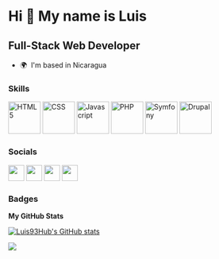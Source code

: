 Hi 👋 My name is Luis
=====================

Full-Stack Web Developer
------------------------

* 🌍  I'm based in Nicaragua

### Skills

<p align="left">
<a href="https://developer.mozilla.org/en-US/docs/Glossary/HTML5" target="_blank" rel="noreferrer"><img src="https://raw.githubusercontent.com/danielcranney/readme-generator/main/public/icons/skills/html5-colored.svg" width="65" height="65" alt="HTML5" /></a>
<a href="https://www.w3.org/Style/CSS/" target="_blank" rel="noreferrer"><img src="https://diziglobalsolution.com/wp-content/uploads/2023/04/logo-css-3-1536.png" width="65" height="65" padding-right="10" alt="CSS" /></a>
<a href="https://developer.mozilla.org/en-US/docs/Web/JavaScript" target="_blank" rel="noreferrer"><img src="https://raw.githubusercontent.com/danielcranney/readme-generator/main/public/icons/skills/javascript-colored.svg" width="65" height="65" alt="Javascript" /></a>  
<a href="https://www.php.net/" target="_blank" rel="noreferrer"><img src="https://raw.githubusercontent.com/danielcranney/readme-generator/main/public/icons/skills/php-colored.svg" width="65" height="65" padding-right="10" alt="PHP" /></a>
<a href="https://symfony.com/" target="_blank" rel="noreferrer"><img src="https://connect.symfony.com/uploads/sln/1991a94e-4351-4af1-88ab-4f17f6d20f45/8697a26e-20ac-429a-8da7-510bf022a7c8.png" width="65" height="65" padding-right="10" alt="Symfony" /></a>
<a href="https://symfony.com/" target="_blank" rel="noreferrer"><img src="https://www.drupal.org/files/cta/graphic/Drupal_10_2%4072x_0.png" width="65" height="65" padding-right="10" alt="Drupal" /></a>
</p>


### Socials

<p align="left"> <a href="https://www.github.com/Luis93Hub" target="_blank" rel="noreferrer"><img src="https://raw.githubusercontent.com/danielcranney/readme-generator/main/public/icons/socials/github-dark.svg" width="32" height="32" /></a> <a href="http://www.instagram.com/luis_hernandez993" target="_blank" rel="noreferrer"><img src="https://raw.githubusercontent.com/danielcranney/readme-generator/main/public/icons/socials/instagram.svg" width="32" height="32" /></a> <a href="https://www.linkedin.com/in/luis-hernandez" target="_blank" rel="noreferrer"><img src="https://raw.githubusercontent.com/danielcranney/readme-generator/main/public/icons/socials/linkedin.svg" width="32" height="32" /></a> <a href="https://www.twitter.com/@LuisCar28050784" target="_blank" rel="noreferrer"><img src="https://raw.githubusercontent.com/danielcranney/readme-generator/main/public/icons/socials/twitter.svg" width="32" height="32" /></a></p>

### Badges

<b>My GitHub Stats</b>

<a href="http://www.github.com/Luis93Hub"><img src="https://github-readme-stats.vercel.app/api?username=Luis93Hub&show_icons=true&hide=&count_private=true&title_color=0891b2&text_color=ffffff&icon_color=0891b2&bg_color=1c1917&hide_border=true&show_icons=true" alt="Luis93Hub's GitHub stats" /></a>

<a href="http://www.github.com/Luis93Hub"><img src="https://github-readme-streak-stats.herokuapp.com/?user=Luis93Hub&stroke=ffffff&background=1c1917&ring=0891b2&fire=0891b2&currStreakNum=ffffff&currStreakLabel=0891b2&sideNums=ffffff&sideLabels=ffffff&dates=ffffff&hide_border=true" /></a>
